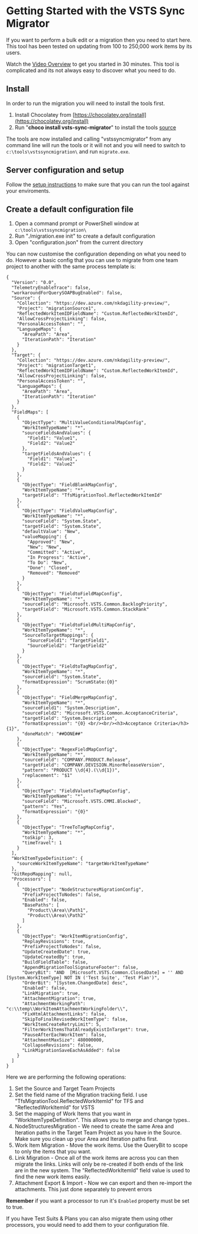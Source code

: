 # Getting Started with the VSTS Sync Migrator

If you want to perform a bulk edit or a migration then you need to start here. This tool has been tested on updating from 100 to 250,000 work items by its users.

Watch the [Video Overview](https://youtu.be/RCJsST0xBCE) to get you started in 30 minutes. This tool is complicated and its not always easy to discover what you need to do.

## Install

In order to run the migration you will need to install the tools first.

1. Install Chocolatey from [https://chocolatey.org/install](https://chocolatey.org/install)
1. Run "**choco install vsts-sync-migrator**" to install the tools [source](https://chocolatey.org/packages/vsts-sync-migrator)

The tools are now installed and calling "vstssyncmigrator" from any command line will run the tools or it will not and you will need to switch to `c:\tools\vstssyncmigration\` and run `migrate.exe`.

## Server configuration and setup

Follow the [setup instructions](./server-configuration.md) to make sure that you can run the tool against your enviroments.


## Create a default configuration file

1. Open a command prompt or PowerShell window at `c:\tools\vstssyncmigration\`
2. Run "./migration.exe init" to create a default configuration
3. Open "configuration.json" from the current directory

You can now customise the configuration depending on what you need to do. However a basic config that you can use to migrate from one team project to another with the same process template is:

```
{
  "Version": "0.0",
  "TelemetryEnableTrace": false,
  "workaroundForQuerySOAPBugEnabled": false,
  "Source": {
    "Collection": "https://dev.azure.com/nkdagility-preview/",
    "Project": "migrationSource1",
    "ReflectedWorkItemIDFieldName": "Custom.ReflectedWorkItemId",
    "AllowCrossProjectLinking": false,
    "PersonalAccessToken": "",
    "LanguageMaps": {
      "AreaPath": "Area",
      "IterationPath": "Iteration"
    }
  },
  "Target": {
    "Collection": "https://dev.azure.com/nkdagility-preview/",
    "Project": "migrationTarget1",
    "ReflectedWorkItemIDFieldName": "Custom.ReflectedWorkItemId",
    "AllowCrossProjectLinking": false,
    "PersonalAccessToken": "",
    "LanguageMaps": {
      "AreaPath": "Area",
      "IterationPath": "Iteration"
    }
  },
  "FieldMaps": [
    {
      "ObjectType": "MultiValueConditionalMapConfig",
      "WorkItemTypeName": "*",
      "sourceFieldsAndValues": {
        "Field1": "Value1",
        "Field2": "Value2"
      },
      "targetFieldsAndValues": {
        "Field1": "Value1",
        "Field2": "Value2"
      }
    },
    {
      "ObjectType": "FieldBlankMapConfig",
      "WorkItemTypeName": "*",
      "targetField": "TfsMigrationTool.ReflectedWorkItemId"
    },
    {
      "ObjectType": "FieldValueMapConfig",
      "WorkItemTypeName": "*",
      "sourceField": "System.State",
      "targetField": "System.State",
      "defaultValue": "New",
      "valueMapping": {
        "Approved": "New",
        "New": "New",
        "Committed": "Active",
        "In Progress": "Active",
        "To Do": "New",
        "Done": "Closed",
        "Removed": "Removed"
      }
    },
    {
      "ObjectType": "FieldtoFieldMapConfig",
      "WorkItemTypeName": "*",
      "sourceField": "Microsoft.VSTS.Common.BacklogPriority",
      "targetField": "Microsoft.VSTS.Common.StackRank"
    },
    {
      "ObjectType": "FieldtoFieldMultiMapConfig",
      "WorkItemTypeName": "*",
      "SourceToTargetMappings": {
        "SourceField1": "TargetField1",
        "SourceField2": "TargetField2"
      }
    },
    {
      "ObjectType": "FieldtoTagMapConfig",
      "WorkItemTypeName": "*",
      "sourceField": "System.State",
      "formatExpression": "ScrumState:{0}"
    },
    {
      "ObjectType": "FieldMergeMapConfig",
      "WorkItemTypeName": "*",
      "sourceField1": "System.Description",
      "sourceField2": "Microsoft.VSTS.Common.AcceptanceCriteria",
      "targetField": "System.Description",
      "formatExpression": "{0} <br/><br/><h3>Acceptance Criteria</h3>{1}",
      "doneMatch": "##DONE##"
    },
    {
      "ObjectType": "RegexFieldMapConfig",
      "WorkItemTypeName": "*",
      "sourceField": "COMPANY.PRODUCT.Release",
      "targetField": "COMPANY.DEVISION.MinorReleaseVersion",
      "pattern": "PRODUCT \\d{4}.(\\d{1})",
      "replacement": "$1"
    },
    {
      "ObjectType": "FieldValuetoTagMapConfig",
      "WorkItemTypeName": "*",
      "sourceField": "Microsoft.VSTS.CMMI.Blocked",
      "pattern": "Yes",
      "formatExpression": "{0}"
    },
    {
      "ObjectType": "TreeToTagMapConfig",
      "WorkItemTypeName": "*",
      "toSkip": 3,
      "timeTravel": 1
    }
  ],
  "WorkItemTypeDefinition": {
    "sourceWorkItemTypeName": "targetWorkItemTypeName"
  },
  "GitRepoMapping": null,
  "Processors": [
    {
      "ObjectType": "NodeStructuresMigrationConfig",
      "PrefixProjectToNodes": false,
      "Enabled": false,
      "BasePaths": [
        "Product\\Area\\Path1",
        "Product\\Area\\Path2"
      ]
    },
    {
      "ObjectType": "WorkItemMigrationConfig",
      "ReplayRevisions": true,
      "PrefixProjectToNodes": false,
      "UpdateCreatedDate": true,
      "UpdateCreatedBy": true,
      "BuildFieldTable": false,
      "AppendMigrationToolSignatureFooter": false,
      "QueryBit": "AND  [Microsoft.VSTS.Common.ClosedDate] = '' AND [System.WorkItemType] NOT IN ('Test Suite', 'Test Plan')",
      "OrderBit": "[System.ChangedDate] desc",
      "Enabled": false,
      "LinkMigration": true,
      "AttachmentMigration": true,
      "AttachmentWorkingPath": "c:\\temp\\WorkItemAttachmentWorkingFolder\\",
      "FixHtmlAttachmentLinks": false,
      "SkipToFinalRevisedWorkItemType": false,
      "WorkItemCreateRetryLimit": 5,
      "FilterWorkItemsThatAlreadyExistInTarget": true,
      "PauseAfterEachWorkItem": false,
      "AttachmentMaxSize": 480000000,
      "CollapseRevisions": false,
      "LinkMigrationSaveEachAsAdded": false
    }
  ]
}

```

Here we are performing the following operations:

1. Set the Source and Target Team Projects
1. Set the field name of the Migration tracking field. I use "TfsMigrationTool.ReflectedWorkItemId" for TFS and "ReflectedWorkItemId" for VSTS
1. Set the mapping of Work Items that you want in "WorkItemTypeDefinition". This allows you to merge and change types..
1. NodeStructuresMigration - We need to create the same Area and Iteration paths in the Target Team Project as you have in the Source. Make sure you clean up your Area and Iteration paths first.
1. Work Item Migration - Move the work items. Use the QueryBit to scope to only the items that you want.
1. Link Migration - Once all of the work items are across you can then migrate the links. Links will only be re-created if both ends of the link are in the new system. The "ReflectedWorkItemId" field value is used to find the new work items easily.
1. Attachment Export & Import - Now we can export and then re-import the attachments. This just done separately to prevent errors

**Remember** if you want a processor to run it's `Enabled` property must be set to true. 

If you have Test Suits & Plans you can also migrate them using other processors, you would need to add them to your configuration file.




